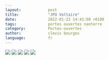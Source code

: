 ```yaml
---
layout:            post
title:             "JPO Voltaire"
date:              2022-01-22 14:41:00 +0100
tags:              portes ouvertes nanterre
category:          Portes-ouvertes
author:            clovis bourges
language:          fr
---
```


<div class="album">
  <img src="{{ "/media/img/VOLTAIRE/JPO-Affiche-1.jpg" | absolute_url }}" />
  <img src="{{ "/media/img/VOlTAIRE/JPO-CPGE-BL.jpg" | absolute_url }}" />
  <img src="{{ "/media/img/VOLTAIRE/JPO-CPGE-PTSI-PT-1.jpg" | absolute_url }}" />
  <img src="{{ "/media/img/VOLTAIRE/JPO-CPGE-PTSI-PT-2.jpg" | absolute_url }}" />
  <img src="{{ "/media/img/VOLTAIRE/Plaquette-HKK.jpg" | absolute_url }}" />
</div>
